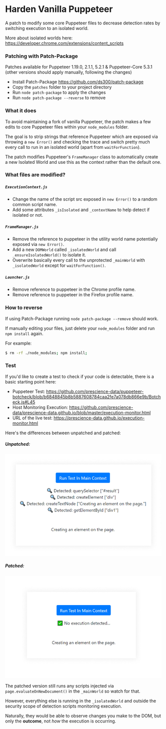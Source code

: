 # Harden Vanilla Puppeteer
A patch to modify some core Puppeteer files to decrease detection rates by switching execution to an isolated world. 

More about isolated worlds here: https://developer.chrome.com/extensions/content_scripts

### Patching with Patch-Package

Patches available for Puppeteer 1.19.0, 2.1.1, 5.2.1 & Puppeteer-Core 5.3.1 (other versions should apply manually, following the changes)

- Install Patch-Package https://github.com/ds300/patch-package 
- Copy the `patches` folder to your project directory
- Run `node patch-package` to apply the changes
- Run `node patch-package --reverse` to remove

### What it does

To avoid maintaining a fork of vanilla Puppeteer, the patch makes a few edits to core Puppeteer files within your `node_modules` folder.

The goal is to strip strings that reference Puppeteer which are exposed via throwing a `new Error()` and checking the trace and switch pretty much every call to run in an isolated world (apart from `waitForFunction`).

The patch modifies Puppeteer's `FrameManager` class to automatically create a new Isolated World and use this as the context rather than the default one.

### What files are modified?

##### `ExecutionContext.js`
- Change the name of the script src exposed in `new Error()` to a random common script name.
- Add some attributes `_isIsolated` and `_contextName` to help detect if isolated or not.
     
##### `FrameManager.js`
- Remove the reference to puppeteer in the utility world name potentially exposed via `new Error()`.
- Add a new `DOMWorld` called `_isolatedWorld` and call `_ensureIsolatedWorld()` to isolate it.
- Overwrite basically every call to the unprotected `_mainWorld` with `_isolatedWorld` except for `waitForFunction()`.
  
##### `Launcher.js`
- Remove reference to puppeteer in the Chrome profile name.
- Remove reference to puppeteer in the Firefox profile name.

### How to reverse

If using Patch-Package running `node patch-package --remove` should work.

If manually editing your files, just delete your `node_modules` folder and run `npm install` again.

For example: 
```bash
$ rm -rf ./node_modules; npm install;
```

### Test
If you'd like to create a test to check if your code is detectable, there is a basic starting point here:

- Puppeteer Test: https://github.com/prescience-data/puppeteer-botcheck/blob/b6848845b8b5887608784caa2fe7a078db866e9b/Botcheck.js#L45
- Host Monitoring Execution: https://github.com/prescience-data/prescience-data.github.io/blob/master/execution-monitor.html
- URL of the live test: https://prescience-data.github.io/execution-monitor.html

Here's the differences between unpatched and patched:

##### Unpatched:
![Unpatched](https://github.com/prescience-data/harden-puppeteer/blob/master/isolated_unpatched.jpg?raw=true)
##### Patched:
![Patched](https://github.com/prescience-data/harden-puppeteer/blob/master/isolated_patched.jpg?raw=true)

The patched version still runs any scripts injected via `page.evaluateOnNewDocument()` in the `_mainWorld` so watch for that.

However, everything else is running in the `_isolatedWorld` and outside the security scope of detection scripts monitoring execution.

Naturally, they would be able to observe changes you make to the DOM, but only the **outcome**, not *how* the execution is occurring.
